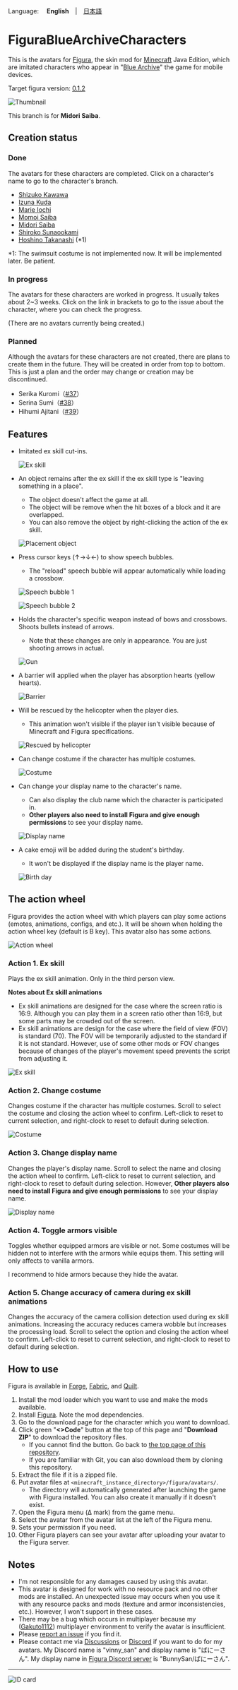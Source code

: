 Language: 　**English**　|　[日本語](./README_jp.md)

# FiguraBlueArchiveCharacters
This is the avatars for [Figura](https://modrinth.com/mod/figura), the skin mod for [Minecraft](https://www.minecraft.net/en-us) Java Edition, which are imitated characters who appear in "[Blue Archive](https://bluearchive.jp/)" the game for mobile devices.

Target figura version: [0.1.2](https://modrinth.com/mod/figura/version/0.1.2+1.20.1)

![Thumbnail](./README_images/thumbnail.png)

This branch is for **Midori Saiba**.

## Creation status
### Done
The avatars for these characters are completed. Click on a character's name to go to the character's branch.

- [Shizuko Kawawa](https://github.com/Gakuto1112/FiguraBlueArchiveCharacters/tree/Shizuko)
- [Izuna Kuda](https://github.com/Gakuto1112/FiguraBlueArchiveCharacters/tree/Izuna)
- [Marie Iochi](https://github.com/Gakuto1112/FiguraBlueArchiveCharacters/tree/Marie)
- [Momoi Saiba](https://github.com/Gakuto1112/FiguraBlueArchiveCharacters/tree/Momoi)
- [Midori Saiba](https://github.com/Gakuto1112/FiguraBlueArchiveCharacters/tree/Midori)
- [Shiroko Sunaookami](https://github.com/Gakuto1112/FiguraBlueArchiveCharacters/tree/Shiroko)
- [Hoshino Takanashi](https://github.com/Gakuto1112/FiguraBlueArchiveCharacters/tree/Hoshino) (*1)

*1: The swimsuit costume is not implemented now. It will be implemented later. Be patient.

### In progress
The avatars for these characters are worked in progress. It usually takes about 2~3 weeks. Click on the link in brackets to go to the issue about the character, where you can check the progress.

(There are no avatars currently being created.)

### Planned
Although the avatars for these characters are not created, there are plans to create them in the future. They will be created in order from top to bottom. This is just a plan and the order may change or creation may be discontinued.

- Serika Kuromi（[#37](https://github.com/Gakuto1112/FiguraBlueArchiveCharacters/issues/37)）
- Serina Sumi（[#38](https://github.com/Gakuto1112/FiguraBlueArchiveCharacters/issues/38)）
- Hihumi Ajitani（[#39](https://github.com/Gakuto1112/FiguraBlueArchiveCharacters/issues/39)）

## Features
- Imitated ex skill cut-ins.

  ![Ex skill](./README_images/ex_skill.jpg)

- An object remains after the ex skill if the ex skill type is "leaving something in a place".
  - The object doesn't affect the game at all.
  - The object will be remove when the hit boxes of a block and it are overlapped.
  - You can also remove the object by right-clicking the action of the ex skill.

  ![Placement object](./README_images/placement_object.jpg)

- Press cursor keys (↑→↓←) to show speech bubbles.
  - The "reload" speech bubble will appear automatically while loading a crossbow.

  ![Speech bubble 1](./README_images/bubble_good.jpg)

  ![Speech bubble 2](./README_images/bubble_reload.jpg)

- Holds the character's specific weapon instead of bows and crossbows. Shoots bullets instead of arrows.
  - Note that these changes are only in appearance. You are just shooting arrows in actual.

  ![Gun](./README_images/gun.jpg)

- A barrier will applied when the player has absorption hearts (yellow hearts).

  ![Barrier](./README_images/barrier.jpg)

- Will be rescued by the helicopter when the player dies.
  - This animation won't visible if the player isn't visible because of Minecraft and Figura specifications.

  ![Rescued by helicopter](./README_images/death_animation.jpg)

- Can change costume if the character has multiple costumes.

  ![Costume](./README_images/costume.jpg)

- Can change your display name to the character's name.
  - Can also display the club name which the character is participated in.
  - **Other players also need to install Figura and give enough permissions** to see your display name.

  ![Display name](./README_images/display_name.jpg)

- A cake emoji will be added during the student's birthday.
  - It won't be displayed if the display name is the player name.

  ![Birth day](./README_images/birth_day.svg)

## The action wheel
Figura provides the action wheel with which players can play some actions (emotes, animations, configs, and etc.). It will be shown when holding the action wheel key (default is B key). This avatar also has some actions.

![Action wheel](./README_images/action_wheel.jpg)

### Action 1. Ex skill
Plays the ex skill animation. Only in the third person view.

**Notes about Ex skill animations**
- Ex skill animations are designed for the case where the screen ratio is 16:9. Although you can play them in a screen ratio other than 16:9, but some parts may be crowded out of the screen.
- Ex skill animations are design for the case where the field of view (FOV) is standard (70). The FOV will be temporarily adjusted to the standard if it is not standard. However, use of some other mods or FOV changes because of changes of the player's movement speed prevents the script from adjusting it.

![Ex skill](./README_images/ex_skill.jpg)

### Action 2. Change costume
Changes costume if the character has multiple costumes. Scroll to select the costume and closing the action wheel to confirm. Left-click to reset to current selection, and right-clock to reset to default during selection.

![Costume](./README_images/costume.jpg)

### Action 3. Change display name
Changes the player's display name. Scroll to select the name and closing the action wheel to confirm. Left-click to reset to current selection, and right-clock to reset to default during selection. However, **Other players also need to install Figura and give enough permissions** to see your display name.

![Display name](./README_images/display_name_2.jpg)

### Action 4. Toggle armors visible
Toggles whether equipped armors are visible or not. Some costumes will be hidden not to interfere with the armors while equips them. This setting will only affects to vanilla armors.

I recommend to hide armors because they hide the avatar.

### Action 5. Change accuracy of camera during ex skill animations
Changes the accuracy of the camera collision detection used during ex skill animations. Increasing the accuracy reduces camera wobble but increases the processing load. Scroll to select the option and closing the action wheel to confirm. Left-click to reset to current selection, and right-clock to reset to default during selection.

## How to use
Figura is available in [Forge](https://files.minecraftforge.net/net/minecraftforge/forge/), [Fabric](https://fabricmc.net/), and [Quilt](https://quiltmc.org/).

1. Install the mod loader which you want to use and make the mods available.
2. Install [Figura](https://modrinth.com/mod/figura). Note the mod dependencies.
3. Go to the download page for the character which you want to download.
4. Click green "**<>Code**" button at the top of this page and "**Download ZIP**" to download the repository files.
   - If you cannot find the button. Go back to [the top page of this repository](https://github.com/Gakuto1112/FiguraBlueArchiveCharacters/tree/Midori).
   - If you are familiar with Git, you can also download them by cloning this repository.
5. Extract the file if it is a zipped file.
6. Put avatar files at `<minecraft_instance_directory>/figura/avatars/`.
   - The directory will automatically generated after launching the game with Figura installed. You can also create it manually if it doesn't exist.
7. Open the Figura menu (Δ mark) from the game menu.
8. Select the avatar from the avatar list at the left of the Figura menu.
9. Sets your permission if you need.
10. Other Figura players can see your avatar after uploading your avatar to the Figura server.

## Notes
- I'm not responsible for any damages caused by using this avatar.
- This avatar is designed for work with no resource pack and no other mods are installed. An unexpected issue may occurs when you use it with any resource packs and mods (texture and armor inconsistencies, etc.). However, I won't support in these cases.
- There may be a bug which occurs in multiplayer because my ([Gakuto1112](https://github.com/Gakuto1112)) multiplayer environment to verify the avatar is insufficient.
- Please [report an issue](https://github.com/Gakuto1112/FiguraBlueArchiveCharacters/issues) if you find it.
- Please contact me via [Discussions](https://github.com/Gakuto1112/FiguraBlueArchiveCharacters/discussions) or [Discord](https://discord.com/) if you want to do for my avatars. My Discord name is "vinny_san" and display name is "ばにーさん". My display name in [Figura Discord server](https://discord.gg/figuramc) is "BunnySan/ばにーさん".

---

![ID card](./README_images/id_card.jpg)
